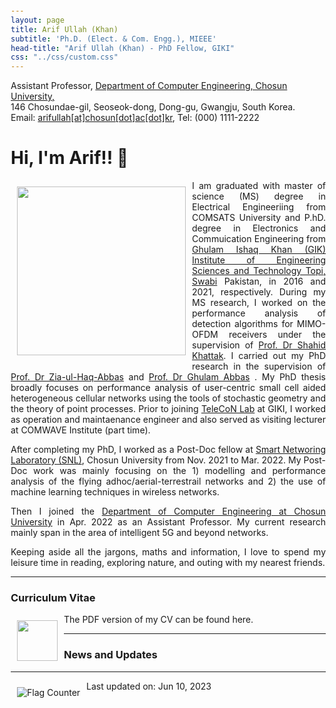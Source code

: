 ```yaml
---
layout: page
title: Arif Ullah (Khan)
subtitle: 'Ph.D. (Elect. & Com. Engg.), MIEEE'
head-title: "Arif Ullah (Khan) - PhD Fellow, GIKI"
css: "../css/custom.css"
---
```

<html lang="en">
<head>

  <meta name="viewport" content="width=device-width, initial-scale=1">
  <link rel="stylesheet" href="http://maxcdn.bootstrapcdn.com/bootstrap/3.3.6/css/bootstrap.min.css">
  <script src="https://ajax.googleapis.com/ajax/libs/jquery/1.12.4/jquery.min.js"></script>
  <script src="http://maxcdn.bootstrapcdn.com/bootstrap/3.3.6/js/bootstrap.min.js"></script>
</head>
<body>
    <div class="row">
        <div class="col-md-3"></div>
        <div class="col-md-7">
          <div class="row"> 
          Assistant Professor, <a href="#" class="https://eng.chosun.ac.kr/eng/index.do">Department of Computer Engineering, Chosun University,</a>
            </div>
          <div class="row"> 
          146 Chosundae-gil, Seoseok-dong, Dong-gu, Gwangju, South Korea. 
            </div>
          <div class="row"> 
          Email: <a href="#" class="mailto: arifullag@chosun.ac.kr">arifullah[at]chosun[dot]ac[dot]kr</a>, Tel: (000) 1111-2222
        </div>
        </div>
  </div>
</body>
</html>


<html> 
<head> 
  <title> 
    Wrapping an Image with the text 
  </title> 
  <style> 
    body { 
      margin: 20px; 
      text-align: left; 
    } 
  
    h1 { 
      color: green; 
    } 
  
    img { 
      float: left; 
      margin: 10px; 
    } 
  
    p { 
      text-align: justify; 
    } 
  </style> 
</head> 
<body> 
  <h1>Hi, I'm Arif!! 👋</h1> 
  <b> 
  </b> 
  <div class="square"> 
    <div> 
      <img align="right" src="../img/arifnnew.jpg" height="270px">
    </div>   
<p> 
I am graduated with master of science (MS) degree in Electrical Engineeriing from COMSATS University and P.hD. degree in Electronics and Commuication Engineering from <a href="https://www.giki.edu.pk/">Ghulam Ishaq Khan (GIK) Institute of Engineering Sciences and Technology Topi, Swabi</a> Pakistan, in 2016 and 2021, respectively. During my MS research, I worked on the performance analysis of detection algorithms for MIMO-OFDM receivers under the supervision of <a href="https://www.giki.edu.pk/">Prof. Dr Shahid Khattak</a>. I carried out my PhD research in the supervision of <a href="https://www.giki.edu.pk/Faculty/Dr Ziaul Haq Abbas">Prof. Dr Zia-ul-Haq-Abbas</a>  and <a href="https://giki.edu.pk/personnel/abbas/">Prof. Dr Ghulam Abbas</a> . My PhD thesis broadly focuses on performance analysis of user-centric small cell aided heterogeneous cellular networks using the tools of stochastic geometry and the theory of point processes. Prior to joining <a href="https://www.giki.edu.pk/telecon">TeleCoN Lab</a> at GIKI, I worked as operation and maintaenance engineer and also served as visiting lecturer at COMWAVE Institute (part time).
    </p> 

  </div> 
</body> 
</html>


After completing my PhD, I worked as a Post-Doc fellow at [Smart Networing Laboratory (SNL)](https://www.giki.edu), Chosun University from Nov. 2021 to Mar. 2022. My Post-Doc work was mainly focusing on the 1) modelling and performance analysis of the flying adhoc/aerial-terrestrail networks and 2) the use of machine learning techniques in wireless networks. 

Then I joined the [Department of Computer Engineering at Chosun University](https://www.chosun.ac.kr) in Apr. 2022 as an Assistant Professor. My current research mainly span in the area of intelligent 5G and beyond networks.


Keeping aside all the jargons, maths and information, I love to spend my leisure time in reading, exploring nature, and outing with my nearest friends.
 
 ----
 
### Curriculum Vitae

  <div> 
    <a href="https://arifkhaan.github.io/books/Arif-CV.pdf"><img src="../img/cvicon.jpg" height="65px"></a>
  </div>   
  <p> 
    The PDF version of my CV can be found here.
  </p> 

 ----
 
### News and Updates



----

<a href="https://info.flagcounter.com/2S2r"><img src="https://s04.flagcounter.com/count/2S2r/bg_FFFFFF/txt_000000/border_CCCCCC/columns_8/maxflags_40/viewers_0/labels_1/pageviews_1/flags_0/percent_0/" alt="Flag Counter" border="0"></a>

Last updated on: Jun 10, 2023
